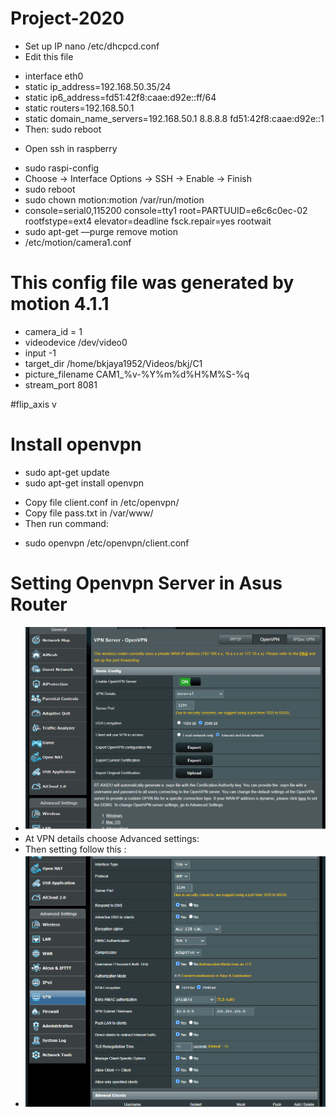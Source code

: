 # Project-2020
* Set up IP
nano /etc/dhcpcd.conf 
* Edit this file
- interface eth0
- static ip_address=192.168.50.35/24
- static ip6_address=fd51:42f8:caae:d92e::ff/64
- static routers=192.168.50.1
- static domain_name_servers=192.168.50.1 8.8.8.8 fd51:42f8:caae:d92e::1
- Then: sudo reboot
* Open ssh in raspberry 
- sudo raspi-config
- Choose -> Interface Options -> SSH -> Enable -> Finish
- sudo reboot
- sudo chown motion:motion /var/run/motion
- console=serial0,115200 console=tty1 root=PARTUUID=e6c6c0ec-02 rootfstype=ext4 elevator=deadline fsck.repair=yes rootwait
- sudo apt-get ––purge remove motion
- /etc/motion/camera1.conf
# This config file was generated by motion 4.1.1
- camera_id = 1
- videodevice /dev/video0
- input -1
- target_dir /home/bkjaya1952/Videos/bkj/C1
- picture_filename CAM1_%v-%Y%m%d%H%M%S-%q
- stream_port 8081

#flip_axis v

# Install openvpn
- sudo apt-get update
- sudo apt-get install openvpn
* Copy file client.conf in /etc/openvpn/ 
* Copy file pass.txt in /var/www/
* Then run command:
- sudo openvpn /etc/openvpn/client.conf
# Setting Openvpn Server in Asus Router
- ![First](https://raw.githubusercontent.com/Eric-nguyen1402/image_project/master/Screenshot%20(32).png)
- At VPN details choose Advanced settings:
- Then setting follow this :
- ![Second](https://raw.githubusercontent.com/Eric-nguyen1402/image_project/master/Screenshot%20(34).png)
